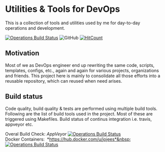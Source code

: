 # Utilities & Tools for DevOps
This is a collection of tools and utilities used by me for day-to-day operations and development.

[![Operations Build Status](https://ci.appveyor.com/api/projects/status/28ty1a7rwdsyq7ve/branch/master?svg=true)](https://ci.appveyor.com/project/jojees/operations/branch/master)
![GitHub](https://img.shields.io/github/license/jojees/operations?color=blue&style=plastic)
[![HitCount](http://hits.dwyl.io/jojees/jojees/operations.svg)](http://hits.dwyl.io/jojees/jojees/operations)

## Motivation
Most of we as DevOps engineer end up rewriting the same code, scripts, templates, configs, etc., again and again for various projects, organizations and friends. This project here is mainly to consolidate all those efforts into a reusable repository, which can reused when need arises.

## Build status
Code quality, build quality & tests are performed using multiple build tools. Following are the list of build tools used in the project. Most of these are triggered using Makefiles. Build status of continus integration i.e. travis, appveyor etc.

Overal Build Check: *AppVeyor*    [![Operations Build Status](https://ci.appveyor.com/api/projects/status/28ty1a7rwdsyq7ve/branch/master?svg=true)](https://ci.appveyor.com/project/jojees/operations/branch/master)<br />
Docker Containers:&nbsp; *https://hub.docker.com/u/jojees*&nbsp;&nbsp; [![Operations Build Status](https://ci.appveyor.com/api/projects/status/qsvt44pionetf5i6/branch/master?svg=true)](hhttps://ci.appveyor.com/api/projects/status/qsvt44pionetf5i6/branch/master)


